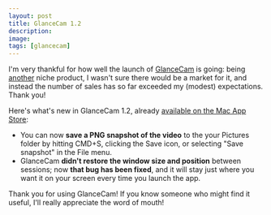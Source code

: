 ```yaml
---
layout: post
title: GlanceCam 1.2
description:
image:
tags: [glancecam]
---
```

I'm very thankful for how well the launch of [GlanceCam](https://www.cdf1982.com/glancecam) is going: being [another](https://www.cdf1982.com/contactsami) niche product, I wasn't sure there would be a market for it, and instead the number of sales has so far exceeded my (modest) expectations. Thank you!

Here's what's new in GlanceCam 1.2, already [available on the Mac App Store](https://itunes.apple.com/us/app/glancecam-ip-webcam-viewer/id1360797896?l=it&ls=1&mt=12):

-   You can now **save a PNG snapshot of the video** to the your Pictures folder by hitting CMD+S, clicking the Save icon, or selecting "Save snapshot" in the File menu.
-   GlanceCam **didn't restore the window size and position** between sessions; now **that bug has been fixed**, and it will stay just where you want it on your screen every time you launch the app.

Thank you for using GlanceCam! If you know someone who might find it useful, I'll really appreciate the word of mouth!